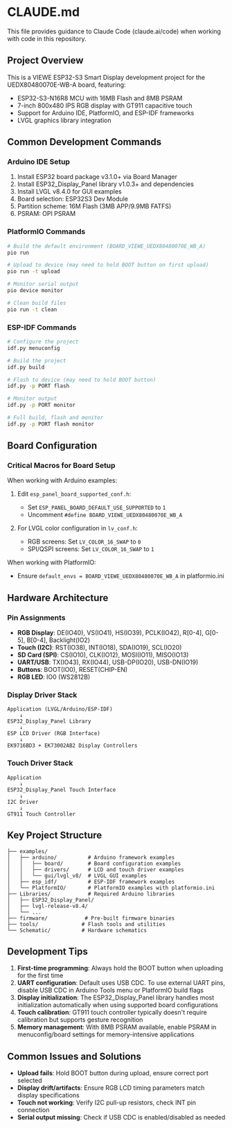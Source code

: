 # CLAUDE.md

This file provides guidance to Claude Code (claude.ai/code) when working with code in this repository.

## Project Overview

This is a VIEWE ESP32-S3 Smart Display development project for the UEDX80480070E-WB-A board, featuring:
- ESP32-S3-N16R8 MCU with 16MB Flash and 8MB PSRAM
- 7-inch 800x480 IPS RGB display with GT911 capacitive touch
- Support for Arduino IDE, PlatformIO, and ESP-IDF frameworks
- LVGL graphics library integration

## Common Development Commands

### Arduino IDE Setup
1. Install ESP32 board package v3.1.0+ via Board Manager
2. Install ESP32_Display_Panel library v1.0.3+ and dependencies
3. Install LVGL v8.4.0 for GUI examples
4. Board selection: ESP32S3 Dev Module
5. Partition scheme: 16M Flash (3MB APP/9.9MB FATFS)
6. PSRAM: OPI PSRAM

### PlatformIO Commands
```bash
# Build the default environment (BOARD_VIEWE_UEDX80480070E_WB_A)
pio run

# Upload to device (may need to hold BOOT button on first upload)
pio run -t upload

# Monitor serial output
pio device monitor

# Clean build files
pio run -t clean
```

### ESP-IDF Commands
```bash
# Configure the project
idf.py menuconfig

# Build the project
idf.py build

# Flash to device (may need to hold BOOT button)
idf.py -p PORT flash

# Monitor output
idf.py -p PORT monitor

# Full build, flash and monitor
idf.py -p PORT flash monitor
```

## Board Configuration

### Critical Macros for Board Setup

When working with Arduino examples:
1. Edit `esp_panel_board_supported_conf.h`:
   - Set `ESP_PANEL_BOARD_DEFAULT_USE_SUPPORTED` to `1`
   - Uncomment `#define BOARD_VIEWE_UEDX80480070E_WB_A`

2. For LVGL color configuration in `lv_conf.h`:
   - RGB screens: Set `LV_COLOR_16_SWAP` to `0`
   - SPI/QSPI screens: Set `LV_COLOR_16_SWAP` to `1`

When working with PlatformIO:
- Ensure `default_envs = BOARD_VIEWE_UEDX80480070E_WB_A` in platformio.ini

## Hardware Architecture

### Pin Assignments
- **RGB Display**: DE(IO40), VS(IO41), HS(IO39), PCLK(IO42), R[0-4], G[0-5], B[0-4], Backlight(IO2)
- **Touch (I2C)**: RST(IO38), INT(IO18), SDA(IO19), SCL(IO20)
- **SD Card (SPI)**: CS(IO10), CLK(IO12), MOSI(IO11), MISO(IO13)
- **UART/USB**: TX(IO43), RX(IO44), USB-DP(IO20), USB-DN(IO19)
- **Buttons**: BOOT(IO0), RESET(CHIP-EN)
- **RGB LED**: IO0 (WS2812B)

### Display Driver Stack
```
Application (LVGL/Arduino/ESP-IDF)
    ↓
ESP32_Display_Panel Library
    ↓
ESP LCD Driver (RGB Interface)
    ↓
EK9716BD3 + EK73002AB2 Display Controllers
```

### Touch Driver Stack
```
Application
    ↓
ESP32_Display_Panel Touch Interface
    ↓
I2C Driver
    ↓
GT911 Touch Controller
```

## Key Project Structure

```
├── examples/
│   ├── arduino/          # Arduino framework examples
│   │   ├── board/        # Board configuration examples
│   │   ├── drivers/      # LCD and touch driver examples
│   │   └── gui/lvgl_v8/  # LVGL GUI examples
│   ├── esp_idf/          # ESP-IDF framework examples
│   └── PlatformIO/       # PlatformIO examples with platformio.ini
├── Libraries/            # Required Arduino libraries
│   ├── ESP32_Display_Panel/
│   ├── lvgl-release-v8.4/
│   └── ...
├── firmware/            # Pre-built firmware binaries
├── tools/              # Flash tools and utilities
└── Schematic/          # Hardware schematics
```

## Development Tips

1. **First-time programming**: Always hold the BOOT button when uploading for the first time
2. **UART configuration**: Default uses USB CDC. To use external UART pins, disable USB CDC in Arduino Tools menu or PlatformIO build flags
3. **Display initialization**: The ESP32_Display_Panel library handles most initialization automatically when using supported board configurations
4. **Touch calibration**: GT911 touch controller typically doesn't require calibration but supports gesture recognition
5. **Memory management**: With 8MB PSRAM available, enable PSRAM in menuconfig/board settings for memory-intensive applications

## Common Issues and Solutions

- **Upload fails**: Hold BOOT button during upload, ensure correct port selected
- **Display drift/artifacts**: Ensure RGB LCD timing parameters match display specifications
- **Touch not working**: Verify I2C pull-up resistors, check INT pin connection
- **Serial output missing**: Check if USB CDC is enabled/disabled as needed